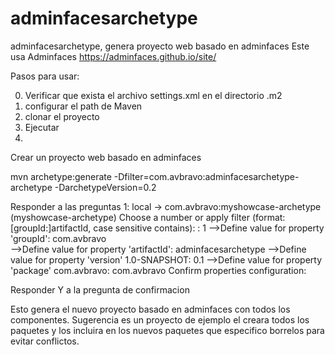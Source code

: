 # adminfacesarchetype
adminfacesarchetype, genera proyecto web basado en adminfaces
Este usa Adminfaces
https://adminfaces.github.io/site/

Pasos para usar:

0. Verificar que exista el archivo settings.xml en el directorio .m2
1. configurar el path de Maven
1. clonar el proyecto
2. Ejecutar
3.

Crear un proyecto web basado en adminfaces

 mvn archetype:generate -Dfilter=com.avbravo:adminfacesarchetype-archetype -DarchetypeVersion=0.2

Responder a las preguntas
1: local -> com.avbravo:myshowcase-archetype (myshowcase-archetype)
Choose a number or apply filter (format: [groupId:]artifactId, case sensitive contains): : 1
-->Define value for property 'groupId': 
com.avbravo                                        
-->Define value for property 'artifactId': 
adminfacesarchetype
-->Define value for property 'version' 1.0-SNAPSHOT: 
 0.1
-->Define value for property 'package' com.avbravo: 
 com.avbravo
Confirm properties configuration:

Responder Y a la pregunta de confirmacion

Esto genera el nuevo proyecto basado en adminfaces con todos los componentes. Sugerencia es un proyecto de ejemplo
el creara todos los paquetes y los incluira en los nuevos paquetes que especifico 
borrelos para evitar conflictos.